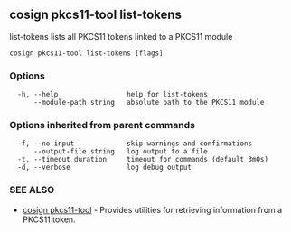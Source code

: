## cosign pkcs11-tool list-tokens

list-tokens lists all PKCS11 tokens linked to a PKCS11 module

```
cosign pkcs11-tool list-tokens [flags]
```

### Options

```
  -h, --help                 help for list-tokens
      --module-path string   absolute path to the PKCS11 module
```

### Options inherited from parent commands

```
  -f, --no-input             skip warnings and confirmations
      --output-file string   log output to a file
  -t, --timeout duration     timeout for commands (default 3m0s)
  -d, --verbose              log debug output
```

### SEE ALSO

* [cosign pkcs11-tool](cosign_pkcs11-tool.md)	 - Provides utilities for retrieving information from a PKCS11 token.


